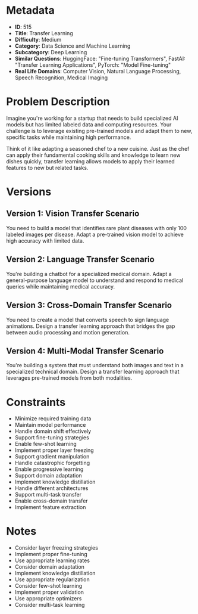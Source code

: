 # Metadata

- **ID**: 515
- **Title**: Transfer Learning
- **Difficulty**: Medium
- **Category**: Data Science and Machine Learning
- **Subcategory**: Deep Learning
- **Similar Questions**: HuggingFace: "Fine-tuning Transformers", FastAI: "Transfer Learning Applications", PyTorch: "Model Fine-tuning"
- **Real Life Domains**: Computer Vision, Natural Language Processing, Speech Recognition, Medical Imaging

# Problem Description

Imagine you're working for a startup that needs to build specialized AI models but has limited labeled data and computing resources. Your challenge is to leverage existing pre-trained models and adapt them to new, specific tasks while maintaining high performance.

Think of it like adapting a seasoned chef to a new cuisine. Just as the chef can apply their fundamental cooking skills and knowledge to learn new dishes quickly, transfer learning allows models to apply their learned features to new but related tasks.

# Versions

## Version 1: Vision Transfer Scenario
You need to build a model that identifies rare plant diseases with only 100 labeled images per disease. Adapt a pre-trained vision model to achieve high accuracy with limited data.

## Version 2: Language Transfer Scenario
You're building a chatbot for a specialized medical domain. Adapt a general-purpose language model to understand and respond to medical queries while maintaining medical accuracy.

## Version 3: Cross-Domain Transfer Scenario
You need to create a model that converts speech to sign language animations. Design a transfer learning approach that bridges the gap between audio processing and motion generation.

## Version 4: Multi-Modal Transfer Scenario
You're building a system that must understand both images and text in a specialized technical domain. Design a transfer learning approach that leverages pre-trained models from both modalities.

# Constraints

- Minimize required training data
- Maintain model performance
- Handle domain shift effectively
- Support fine-tuning strategies
- Enable few-shot learning
- Implement proper layer freezing
- Support gradient manipulation
- Handle catastrophic forgetting
- Enable progressive learning
- Support domain adaptation
- Implement knowledge distillation
- Handle different architectures
- Support multi-task transfer
- Enable cross-domain transfer
- Implement feature extraction

# Notes

- Consider layer freezing strategies
- Implement proper fine-tuning
- Use appropriate learning rates
- Consider domain adaptation
- Implement knowledge distillation
- Use appropriate regularization
- Consider few-shot learning
- Implement proper validation
- Use appropriate optimizers
- Consider multi-task learning